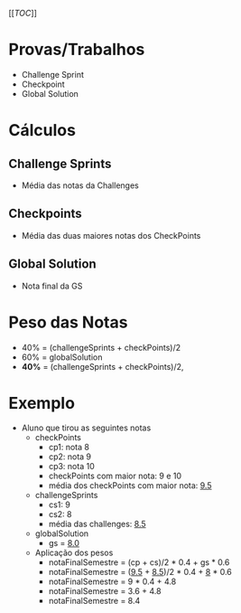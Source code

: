 [[_TOC_]]

# Provas/Trabalhos
- Challenge Sprint
- Checkpoint
- Global Solution

# Cálculos
## Challenge Sprints
- Média das notas da Challenges
## Checkpoints
- Média das duas maiores notas dos CheckPoints
## Global Solution
- Nota final da GS

# Peso das Notas
- 40% = (challengeSprints + checkPoints)/2
- 60% = globalSolution
- **40%** = (challengeSprints + checkPoints)/2,

# Exemplo
- Aluno que tirou as seguintes notas
  - checkPoints
    - cp1: nota 8
    - cp2: nota 9
    - cp3: nota 10
    - checkPoints com maior nota: 9 e 10
    - média dos checkPoints com maior nota: [9.5]()
  - challengeSprints
    - cs1: 9
    - cs2: 8
    - média das challenges: [8.5]()
  - globalSolution
    - gs = [8.0]()
  - Aplicação dos pesos
    - notaFinalSemestre = (cp + cs)/2 * 0.4 + gs * 0.6
    - notaFinalSemestre = ([9.5]() + [8.5]())/2 * 0.4 + [8]() * 0.6
    - notaFinalSemestre = 9 * 0.4 + 4.8
    - notaFinalSemestre = 3.6 + 4.8
    - notaFinalSemestre = 8.4